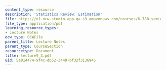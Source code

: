 ```yaml
---
content_type: resource
description: 'Statistics Review: Estimation'
file: https://ol-ocw-studio-app-qa.s3.amazonaws.com/courses/6-780-semiconductor-manufacturing-spring-2003/5a0144749f4cd6523449bf32f3136945_lecture9_3.pdf
file_type: application/pdf
learning_resource_types:
- Lecture Notes
ocw_type: OCWFile
parent_title: Lecture Notes
parent_type: CourseSection
resourcetype: Document
title: lecture9_3.pdf
uid: 5a014474-9f4c-d652-3449-bf32f3136945
---
```

